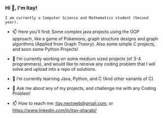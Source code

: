 ### Hi 👋, I'm Itay!
    I am currently a Computer Science and Mathematics student (Second year).
    
    
- 📫 Here you'll find: 
      Some complex java projects using the OOP approach, like 
      a game of Pokemons, graph structure designs and graph algorithms (Applied from
      Graph Theory).
      Also some simple C projects, and soon some Python Projects! 
      
      
- 🔭 I’m currently working on some medium sized projects (of 3-4 programmers), 
      and would like to receive any coding problem that I will solve and upload into a repo of solutions.
      
- 🌱 I’m currently learning Java, Python, and C (And other variants of C).

- 💬 Ask me about any of my projects, and challenge me with any Coding Problem!

- 📫 How to reach me: itay.nextweb@gmail.com, or https://www.linkedin.com/in/itay-sharabi/
